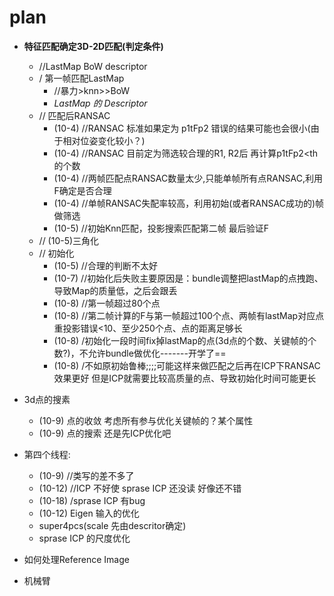 # plan

- **特征匹配确定3D-2D匹配(判定条件)**
	- //LastMap BoW descriptor
	- / 第一帧匹配LastMap
		- //暴力>knn>>BoW
		- *LastMap 的 Descriptor*
	- // 匹配后RANSAC
		- (10-4) //RANSAC 标准如果定为 p1tFp2 错误的结果可能也会很小(由于相对位姿变化较小？)
		- (10-4) //RANSAC 目前定为筛选较合理的R1, R2后 再计算p1tFp2<th的个数
		- (10-4) //两帧匹配点RANSAC数量太少,只能单帧所有点RANSAC,利用F确定是否合理
		- (10-4) //单帧RANSAC失配率较高，利用初始(或者RANSAC成功的)帧做筛选
		- (10-5) //初始Knn匹配，投影搜索匹配第二帧 最后验证F
	- // (10-5)三角化
	- // 初始化
		- (10-5) //合理的判断不太好
		- (10-7) //初始化后失败主要原因是：bundle调整把lastMap的点拽跑、导致Map的质量低，之后会跟丢
		- (10-8) //第一帧超过80个点
		- (10-8) //第二帧计算的F与第一帧超过100个点、两帧有lastMap对应点重投影错误<10、至少250个点、点的距离足够长
		- (10-8) /初始化一段时间fix掉lastMap的点(3d点的个数、关键帧的个数?)，不允许bundle做优化-------开学了==
		- (10-8) /不如原初始鲁棒;;;;可能这样来做匹配之后再在ICP下RANSAC效果更好 但是ICP就需要比较高质量的点、导致初始化时间可能更长
- 3d点的搜素
	- (10-9) 点的收敛 考虑所有参与优化关键帧的？某个属性
	- (10-9) 点的搜索 还是先ICP优化吧
- 第四个线程:
	- (10-9) //类写的差不多了
	- (10-12) //ICP 不好使 sprase ICP 还没读 好像还不错
	- (10-18) /sprase ICP 有bug
	- (10-12) Eigen 输入的优化
	- super4pcs(scale 先由descritor确定)
	- sprase ICP 的尺度优化
- 如何处理Reference Image

- 机械臂
